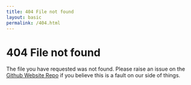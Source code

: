 ```yaml
---
title: 404 File not found
layout: basic
permalink: /404.html
---
```

# 404 File not found

The file you have requested was not found. Please raise an issue on the [Github Website Repo](https://github.com/96boards/website) if
you believe this is a fault on our side of things.
